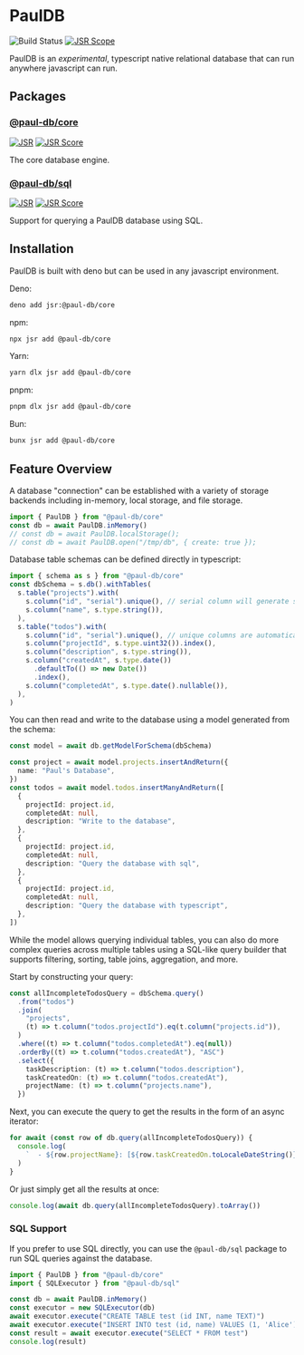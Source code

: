 # PaulDB

![Build Status](https://github.com/pcardune/paul-db/actions/workflows/build.yml/badge.svg)
[![JSR Scope](https://jsr.io/badges/@paul-db)](https://jsr.io/@paul-db)

PaulDB is an _experimental_, typescript native relational database that can run
anywhere javascript can run.

## Packages

### [@paul-db/core](./packages/core/README.md)

[![JSR](https://jsr.io/badges/@paul-db/core)](https://jsr.io/@paul-db/core)
[![JSR Score](https://jsr.io/badges/@paul-db/core/score)](https://jsr.io/@paul-db/core)

The core database engine.

### [@paul-db/sql](./packages/sql/README.md)

[![JSR](https://jsr.io/badges/@paul-db/sql)](https://jsr.io/@paul-db/sql)
[![JSR Score](https://jsr.io/badges/@paul-db/sql/score)](https://jsr.io/@paul-db/sql)

Support for querying a PaulDB database using SQL.

## Installation

PaulDB is built with deno but can be used in any javascript environment.

Deno:

```bash
deno add jsr:@paul-db/core
```

npm:

```bash
npx jsr add @paul-db/core
```

Yarn:

```bash
yarn dlx jsr add @paul-db/core
```

pnpm:

```bash
pnpm dlx jsr add @paul-db/core
```

Bun:

```bash
bunx jsr add @paul-db/core
```

## Feature Overview

A database "connection" can be established with a variety of storage backends
including in-memory, local storage, and file storage.

```typescript
import { PaulDB } from "@paul-db/core"
const db = await PaulDB.inMemory()
// const db = await PaulDB.localStorage();
// const db = await PaulDB.open("/tmp/db", { create: true });
```

Database table schemas can be defined directly in typescript:

```typescript
import { schema as s } from "@paul-db/core"
const dbSchema = s.db().withTables(
  s.table("projects").with(
    s.column("id", "serial").unique(), // serial column will generate sequential ids for you.
    s.column("name", s.type.string()),
  ),
  s.table("todos").with(
    s.column("id", "serial").unique(), // unique columns are automatically indexed
    s.column("projectId", s.type.uint32()).index(),
    s.column("description", s.type.string()),
    s.column("createdAt", s.type.date())
      .defaultTo(() => new Date())
      .index(),
    s.column("completedAt", s.type.date().nullable()),
  ),
)
```

You can then read and write to the database using a model generated from the
schema:

```typescript ignore
const model = await db.getModelForSchema(dbSchema)

const project = await model.projects.insertAndReturn({
  name: "Paul's Database",
})
const todos = await model.todos.insertManyAndReturn([
  {
    projectId: project.id,
    completedAt: null,
    description: "Write to the database",
  },
  {
    projectId: project.id,
    completedAt: null,
    description: "Query the database with sql",
  },
  {
    projectId: project.id,
    completedAt: null,
    description: "Query the database with typescript",
  },
])
```

While the model allows querying individual tables, you can also do more complex
queries across multiple tables using a SQL-like query builder that supports
filtering, sorting, table joins, aggregation, and more.

Start by constructing your query:

```typescript ignore
const allIncompleteTodosQuery = dbSchema.query()
  .from("todos")
  .join(
    "projects",
    (t) => t.column("todos.projectId").eq(t.column("projects.id")),
  )
  .where((t) => t.column("todos.completedAt").eq(null))
  .orderBy((t) => t.column("todos.createdAt"), "ASC")
  .select({
    taskDescription: (t) => t.column("todos.description"),
    taskCreatedOn: (t) => t.column("todos.createdAt"),
    projectName: (t) => t.column("projects.name"),
  })
```

Next, you can execute the query to get the results in the form of an async
iterator:

```typescript ignore
for await (const row of db.query(allIncompleteTodosQuery)) {
  console.log(
    `  - ${row.projectName}: [${row.taskCreatedOn.toLocaleDateString()}] ${row.taskDescription}`,
  )
}
```

Or just simply get all the results at once:

```typescript ignore
console.log(await db.query(allIncompleteTodosQuery).toArray())
```

### SQL Support

If you prefer to use SQL directly, you can use the `@paul-db/sql` package to run
SQL queries against the database.

```typescript
import { PaulDB } from "@paul-db/core"
import { SQLExecutor } from "@paul-db/sql"

const db = await PaulDB.inMemory()
const executor = new SQLExecutor(db)
await executor.execute("CREATE TABLE test (id INT, name TEXT)")
await executor.execute("INSERT INTO test (id, name) VALUES (1, 'Alice')")
const result = await executor.execute("SELECT * FROM test")
console.log(result)
```
